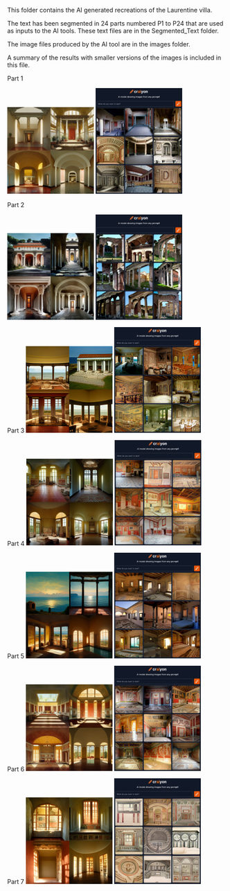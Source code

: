 
This folder contains the AI generated recreations of the Laurentine villa. 

The text has been segmented in 24 parts numbered P1 to P24 that are used as inputs to the AI tools. These text files are in the Segmented_Text folder.

The image files produced by the AI tool are in the images folder. 

A summary of the results with smaller versions of the images is included in this file.  

Part 1 

<img src = Images/P1M.png width = 200>  <img src = Images/P1C.png width = 200> 

Part 2 

<img src = Images/P2M.png width = 200>  <img src = Images/P2C.png width = 200> 

Part 3 
<img src = Images/P3M.png width = 200>  <img src = Images/P3C.png width = 200> 

Part 4 
<img src = Images/P4M.png width = 200>  <img src = Images/P4C.png width = 200> 

Part 5 
<img src = Images/P5M.png width = 200>  <img src = Images/P5C.png width = 200> 

Part 6 
<img src = Images/P6M.png width = 200>  <img src = Images/P6C.png width = 200> 

Part 7 
<img src = Images/P7M.png width = 200>  <img src = Images/P7C.png width = 200> 
